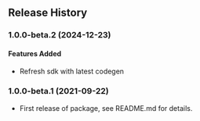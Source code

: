 ## Release History

### 1.0.0-beta.2 (2024-12-23)

#### Features Added
- Refresh sdk with latest codegen

### 1.0.0-beta.1 (2021-09-22)

- First release of package, see README.md for details.
